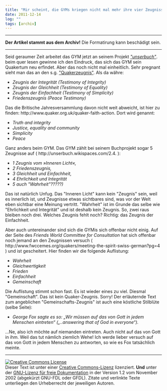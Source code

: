 ```yaml
---
title: "Mir scheint, die GYMs kriegen nicht mal mehr ihre vier Zeugnisse zusammen."
date: 2011-12-14
log: ""
tags: [archiv]
---
```

<hr><b>Der Artikel stammt aus dem Archiv!</b> Die Formatirung kann beschädigt sein.<hr>
<p>Seid geraumer Zeit arbeitet das GYM jetzt an seinem Projekt <a href="http://unserbuch.wikispaces.com/"><i>"unserbuch"</i></a>. beim quer lesen gewinne ich den Eindruck, das sich das GYM sein Quakertum neu erfindet. Aber das noch nicht mal einheitlich. Sehr pregnant sieht man das an den s.g. <a href="http://de.wikipedia.org/wiki/Qu%C3%A4kerzeugnis">"Quakerzeugnis"</a>. Als da währe:</p>

<ul>
<li><i>Zeugnis der Integrität (Testimony of Integrity)</i></li>
<li><i>Zeugnis der  Gleichheit (Testimony of Equality)</i></li>
<li><i>Zeugnis der Einfachheit (Testimony of Simplicity)</i></li>
<li><i>Friedenszeugnis (Peace Testimony)</i></li>
</ul>

<p>Das die Britische Jahresversammlung davon nicht weit abweicht, ist hier zu finden: http://www.quaker.org.uk/quaker-faith-action. Dort wird genannt:

<ul>
<li><i>Truth and integrity</i></li>
<li><i>Justice, equality and community</i></li>
<li><i>Simplicity</i></li>
<li><i>Peace</i></li>
</ul>
</p>

<p>Ganz anders beim GYM. Das GYM zählt bei seinem Buchprojekt sogar 5 Zeugnisse auf ( http://unserbuch.wikispaces.com/2.4. ):

<ul>
<li><i>1 Zeugnis vom »Inneren Licht«,</i></li>
<li><i>2 Friedenszeugnis,</i></li>
<li><i>3 Gleichheit und Einfachheit,</i></li>
<li><i>4 Ehrlichkeit und Integrität</i></li>
<li><i>5 auch "Wahrheit"?????)</i></li>
</ul>

Das ist natürlich Unfug. Das "Inneren Licht" kann kein "Zeugnis" sein, weil es innerlich ist, und Zeugnisse etwas sichtbares sind, was vor der Welt eben sichtbar eine Meinung vertritt. "Wahrheit" ist im Grunde das selbe wie "Ehrlichkeit und Integrität" und ist deshalb kein Zeugnis. So, zwei raus bleiben noch drei. Welches Zeugnis fehlt noch? Richtig: das Zeugnis der Einfachheit.
</p>

<p>Aber auch untereinander sind sich die GYMis sich offenbar nicht einig. Auf der Seite des <i>Friends World Committee for Consultation</i> hat sich offenbar noch jemand an den Zeugnissen versuch ( http://www.fwccemes.org/quakers/meeting-the-spirit-swiss-german?pg=4 ) und ist gescheitert. Hier finden wir die folgende Auflistung:

<ul>
<li><i>Wahrheit</i></li>
<li><i>Gleichwertigkeit</i></li>
<li><i>Frieden</i></li>
<li><i>Einfachheit</i></li>
<li><i>Gemeinschaft</i></li>
</ul>

Die Auflistung stimmt schon fast. Es ist wieder eines zu viel. Diesmal "Gemeinschaft". Das ist kein Quaker-Zeugnis. Sorry! Der erläuternde Text zum angeblichen "Gemeinschafts-Zeugnis" ist auch eine köstliche Stilblüte (selbe Seite):

<ul>
<li><i>George Fox sagte es so: „Wir müssen auf das von Gott in jedem Menschen eintreten“ („..answering that of God in everyone“). </i></li>
</ul>

...Ne, also ich möchte auf niemanden eintreten. Auch nicht auf das von Gott in ihm. Weil das tut nämlich ziemlich Wehe! Ich werde lieber versuch auf das von Gott in jedem Menschen zu antworten, so wie es Fox tatsächlich meinte.

<hr />
<p><a href="http://creativecommons.org/licenses/by-sa/3.0/de/" rel="license"><img src="http://i.creativecommons.org/l/by-sa/3.0/de/88x31.png" style="border-width: 0pt;" alt="Creative Commons License" /></a><br />
Dieser <span rel="dc:type" href="http://purl.org/dc/dcmitype/Text" xmlns:dc="http://purl.org/dc/elements/1.1/">Text</span> ist unter einer <a href="http://creativecommons.org/licenses/by-sa/3.0/de/" rel="license">Creative Commons-Lizenz</a> lizenziert. <b>Und</b> unter der <a href="http://de.wikipedia.org/wiki/GFDL">GNU-Lizenz f&uuml;r freie Dokumentation</a> in der Version 1.2 vom November 2002 (abgek&uuml;rzt GNU-FDL oder GFDL). Zitate und verlinkte Texte unterliegen den Urheberrecht der jeweiligen Autoren.</p>


